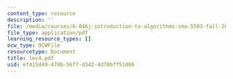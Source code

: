 ```yaml
---
content_type: resource
description: ''
file: /media/courses/6-046j-introduction-to-algorithms-sma-5503-fall-2005/ef415d49479b56f7d3424d70bff51d66_lec4.pdf
file_type: application/pdf
learning_resource_types: []
ocw_type: OCWFile
resourcetype: Document
title: lec4.pdf
uid: ef415d49-479b-56f7-d342-4d70bff51d66
---
```

